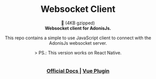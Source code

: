<h1 align="center">Websocket Client</h1>

<div align="center">🚀 (4KB gzipped)</div>
<div align="center">
  <strong>Websocket client for AdonisJs.</strong>
  <p>This repo contains a simple to use JavaScript client to connect with the AdonisJs websocket server.</p>
  > PS.: This version works on React Native.
</div>

<br />

<div align="center">
  <h3>
    <a href="https://adonisjs.com/docs/websocket">
      Official Docs
    </a>
    <span> | </span>
    <a href="https://github.com/adonisjs/adonis-websocket-vue">
      Vue Plugin
    </a>
  </h3>
</div>


